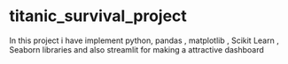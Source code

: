 # titanic_survival_project
In this project i have implement python, pandas , matplotlib , Scikit Learn  , Seaborn libraries and also streamlit for making a attractive dashboard 
